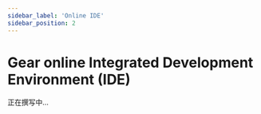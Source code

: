 ```yaml
---
sidebar_label: 'Online IDE'
sidebar_position: 2
---
```


# Gear online Integrated Development Environment (IDE)

正在撰写中...